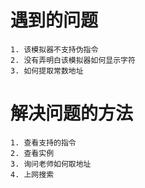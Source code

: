 # 遇到的问题
	
	1. 该模拟器不支持伪指令
	2. 没有弄明白该模拟器如何显示字符
	3. 如何提取常数地址

# 解决问题的方法

	1. 查看支持的指令
	2. 查看实例
	3. 询问老师如何取地址
	4. 上网搜索
